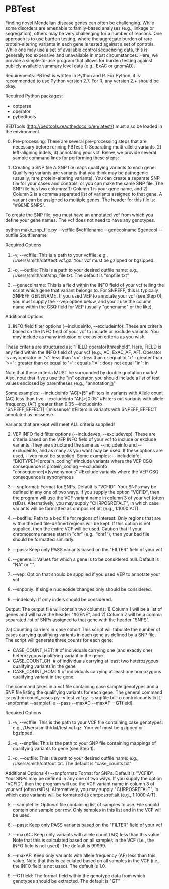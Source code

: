 # PBTest


Finding novel Mendelian disease genes can often be challenging. While some disorders are amenable to family-based analyses (e.g., linkage or segregation), others may be very challenging for a number of reasons. One approach is to use burden testing, where the aggregate burden of rare protein-altering variants in each gene is tested against a set of controls. While one may use a set of available control sequencing data, this is generally too expensive and unavailable in most circumstances. Here, we provide a simple-to-use program that allows for burden testing against publicly available summary level data (e.g., ExAC or gnomAD).

Requirements:
PBTest is written in Python and R. For Python, it is recommended to use Python version 2.7. For R, any version 2.+ should be okay.

Required Python packages:
- optparse
- operator
- pybedtools

BEDTools (http://bedtools.readthedocs.io/en/latest/) must also be loaded in the environment. 


0) Pre-processing:
There are several pre-processing steps that are necessary before running PBTest: 1) Separating multi-allelic variants, 2) left-aligning indels, 3) annotating your vcf. Below, we provide several sample command lines for performing these steps:


1) Creating a SNP file 
A SNP file maps qualifying variants to each gene. Qualifying variants are variants that you think may be pathogenic (usually, rare protein-altering variants). You can create a separate SNP file for your cases and controls, or you can make the same SNP file. The SNP file has two columns: 1) Column 1 is your gene name, and 2) Column 2 is a comma separated list of variants assigned to that gene. A variant can be assigned to multiple genes. The header for this file is: "#GENE SNPS".

To create the SNP file, you must have an annotated vcf from which you define your gene names. The vcf does not need to have any genotypes. 

python make_snp_file.py --vcffile $vcffilename --genecolname $genecol --outfile $outfilename

Required Options
1) -v, --vcffile: This is a path to your vcffile: e.g., /Users/smith/dat/test.vcf.gz. Your vcf must be gzipped or bgzipped.

2) -o, --outfile: This is a path to your desired outfile name: e.g., /Users/smith/dat/snp_file.txt. The default is "snpfile.txt"

3) --genecolname: This is a field within the INFO field of your vcf telling the script which gene that variant belongs to. For SNPEFF, this is typically SNPEFF_GENENAME. If you used VEP to annotate your vcf (see Step 0), you must supply the --vep option below, and you'll use the column name within the CSQ field for VEP (usually "genename" or the like).

Additional Options
1) INFO field filter options (--includeinfo, --excludeinfo): These are criteria based on the INFO field of your vcf to include or exclude variants. You may include as many inclusion or exclusion criteria as you wish. 

These criteria are structured as: "FIELD[operator]threshold". Here, FIELD is any field within the INFO field of your vcf (e.g., AC, ExAC_AF, AF). Operator is any operator in: 
	'<': less than
  	'<=' : less than or equal to
	'>' : greater than
	'>=' : greater than or equal to
 	 '=' : equals
  	'!=' : does not equal
	"in": in
  
 Note that these criteria MUST be surrounded by double quotation marks!
 Also, note that if you use the "in" operator, you should include a list of test values enclosed by parentheses (e.g., "annotation[in](missense,nonsense,frameshift)"

Some examples:
--includeinfo "AC[<]5" #Filters in variants with Allele count (AC) less than five
--excludeinfo "AF[>]0.05" #Filters out variants with allele frequency (AF) greater than 0.05
--includeinfo "SNPEFF_EFFECT[=]missense" #Filters in variants with SNPEFF_EFFECT annotated as missense.

Variants that are kept will meet ALL criteria supplied!

2) VEP INFO field filter options (--includevep, --excludevep). These are criteria based on the VEP INFO field of your vcf to include or exclude variants. They are structured the same as --includeinfo and --excludeinfo, and as many as you want may be used. If these options are used, --vep must be supplied. Some examples:
--includeinfo "BIOTYPE[=]protein_coding" #Include variants where the VEP CSQ consequence is protein_coding
--excludeinfo "consequence[=]synonymous" #Exclude variants where the VEP CSQ consequence is synonymous

3) --snpformat: Format for SNPs. Default is "VCFID". Your SNPs may be defined in any one of two ways.  If you supply the option "VCFID", then the program will use the VCF variant name in column 3 of your vcf (often rsIDs). Alternatively, you may supply "CHRPOSREFALT", in which case variants will be formatted as chr:pos:ref:alt (e.g., 1:1000:A:T).

5) --bedfile: Path to a bed file for regions of interest. Only regions that are within the bed file-defined regions will be kept. If this option is not supplied, then the entire VCF will be used. Caution that if your chromosome names start in "chr" (e.g., "chr1"), then your bed file should be formatted similarly.

4) --pass: Keep only PASS variants based on the "FILTER" field of your vcf

5) --genenull: Values for which a gene is to be considered null. Default is "NA" or ".". 

6) --vep: Option that should be supplied if you used VEP to annotate your vcf.

7) --snponly: If single nucleotide changes only should be considered.

8) --indelonly: If only indels should be considered.

Output: The output file will contain two columns: 1) Column 1 will be a list of genes and will have the header "#GENE", and 2) Column 2 will be a comma separated list of SNPs assigned to that gene with the header "SNPS".



2a) Counting carriers in case cohort
This script will tabulate the number of cases carrying qualifying variants in each gene as defined by a SNP file. The script will generate three counts for each gene:
- CASE_COUNT_HET: # of individuals carrying one (and exactly one) heterozygous qualifying variant in the gene
- CASE_COUNT_CH: # of individuals carrying at least two heterozygous qualifying variants in the gene
- CASE_COUNT_HOM: # of individuals carrying at least one homozygous qualifying variant in the gene.

The command takes in a vcf file containing case sample genotypes and a SNP file listing the qualifying variants for each gene. The general command is:
python count_cases.py -v test.vcf.gz -s snpfile.txt -o controlcounts.txt [--snpformat --samplefile --pass --maxAC --maxAF --GTfield]. 

Required Options
1) -v, --vcffile: This is the path to your VCF file containing case genotypes: e.g., /Users/smith/dat/test.vcf.gz. Your vcf must be gzipped or bgzipped.

2) -s, --snpfile: This is the path to your SNP file containing mappings of qualifying variants to gene (see Step 1). 

3) -o, --outfile: This is a path to your desired outfile name: e.g., /Users/smith/dat/out.txt. The default is "case_counts.txt"

Additional Options
4) --snpformat: Format for SNPs. Default is "VCFID". Your SNPs may be defined in any one of two ways.  If you supply the option "VCFID", then the program will use the VCF variant name in column 3 of your vcf (often rsIDs). Alternatively, you may supply "CHRPOSREFALT", in which case variants will be formatted as chr:pos:ref:alt (e.g., 1:1000:A:T).

5) --samplefile: Optional file containing list of samples to use. File should contain one sample per row. Only samples in this list and in the VCF will be used. 

6) --pass: Keep only PASS variants based on the "FILTER" field of your vcf

7) --maxAC: Keep only variants with allele count (AC) less than this value. Note that this is calculated based on all samples in the VCF (i.e., the INFO field is not used). The default is 99999.

8) --maxAF: Keep only variants with allele frequency (AF) less than this value. Note that this is calculated based on all samples in the VCF (i.e., the INFO field is not used). The default is 1.0.

9) --GTfield: The format field within the genotype data from which genotypes should be extracted. The default is "GT"





